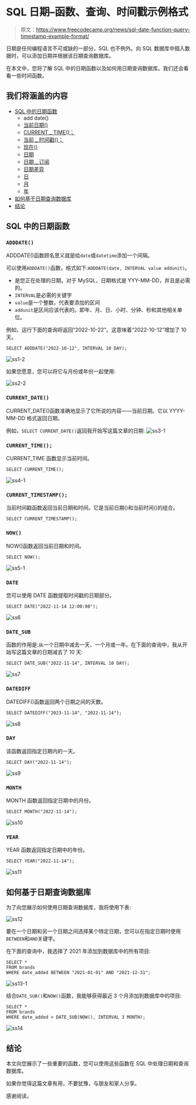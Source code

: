 # SQL 日期–函数、查询、时间戳示例格式

> 原文：<https://www.freecodecamp.org/news/sql-date-function-query-timestamp-example-format/>

日期是任何编程语言不可或缺的一部分，SQL 也不例外。向 SQL 数据库中插入数据时，可以添加日期并根据该日期查询数据库。

在本文中，您将了解 SQL 中的日期函数以及如何用日期查询数据库。我们还会看看一些时间函数。

## 我们将涵盖的内容

*   [SQL 中的日期函数](#datefunctionsinsql)
    *   add date()
    *   [当前日期()](#current_date)
    *   [CURRENT _ TIME()；](#current_time)
    *   [当前 _ 时间戳()；](#current_timestamp)
    *   [现在()](#now)
    *   [日期](#date)
    *   [日期 _ 订阅](#date_sub)
    *   [日期差异](#datediff)
    *   [日](#day)
    *   [月](#month)
    *   [年](#year)
*   [如何基于日期查询数据库](#howtoqueryadatabasebasedondates)
*   [结论](#conclusion)

## SQL 中的日期函数

### `ADDDATE()`

ADDDATE()函数顾名思义就是给`date`或`datetime`添加一个间隔。

可以使用`ADDDATE()`函数，格式如下:`ADDDATE(date, INTERVAL value addunit)`。

*   是您正在处理的日期。对于 MySQL，日期格式是 YYY-MM-DD，并且是必需的。
*   `INTERVAL`是必需的关键字
*   `value`是一个整数，代表要添加的区间
*   `addunit`是区间应该代表的。即年、月、日、小时、分钟、秒和其他相关单位。

例如，运行下面的查询将返回“2022-10-22”。这意味着“2022-10-12”增加了 10 天。

```
SELECT ADDDATE("2022-10-12", INTERVAL 10 DAY); 
```

![ss1-2](img/0769359dd6ee20c7e65a91923e093f5e.png)

如果您愿意，您可以将它与月份或年份一起使用:

![ss2-2](img/d633151fd0b2f2f6f56b5e32ed4b964e.png)

### `CURRENT_DATE()`

CURRENT_DATE()函数准确地显示了它所说的内容——当前日期。它以 YYYY-MM-DD 格式返回日期。

例如，`SELECT CURRENT_DATE()`返回我开始写这篇文章的日期:
![ss3-1](img/cda4641c2f7a957423078c5c4e357b74.png)

### `CURRENT_TIME();`

CURRENT_TIME 函数显示当前时间。

```
SELECT CURRENT_TIME(); 
```

![ss4-1](img/94a7acec8dbb825cd64128a95fcbcf20.png)

### `CURRENT_TIMESTAMP();`

当前时间戳函数返回当前日期和时间。它是当前日期()和当前时间()的组合。

```
SELECT CURRENT_TIMESTAMP(); 
```

### `NOW()`

NOW()函数返回当前日期和时间。

```
SELECT NOW(); 
```

![ss5-1](img/226850b05f4db46314547760f814029a.png)

### `DATE`

您可以使用 DATE 函数提取时间戳的日期部分。

```
SELECT DATE("2022-11-14 12:00:00"); 
```

![ss6](img/7e5a1b6632cd8672098fa2eeb7e3a676.png)

### `DATE_SUB`

函数的作用是:从一个日期中减去一天、一个月或一年。在下面的查询中，我从开始写这篇文章的日期减去了 10 天:

```
SELECT DATE_SUB("2022-11-14", INTERVAL 10 DAY); 
```

![ss7](img/c168b8c38bd11876fec3630a6782753e.png)

### `DATEDIFF`

DATEDIFF()函数返回两个日期之间的天数。

```
SELECT DATEDIFF("2023-11-14", "2022-11-14"); 
```

![ss8](img/28efb201d6fdcffc723118a40413d770.png)

### `DAY`

该函数返回指定日期内的一天。

```
SELECT DAY("2022-11-14"); 
```

![ss9](img/551bd9d386eadd49ea2d30d2678873f5.png)

### `MONTH`

MONTH 函数返回指定日期中的月份。

```
SELECT MONTH("2022-11-14"); 
```

![ss10](img/8faf7558b5bf577741a2857cbd7da1f6.png)

### `YEAR`

YEAR 函数返回指定日期中的年份。

```
SELECT YEAR("2022-11-14"); 
```

![ss11](img/eb96993059f9722f930d197c19e6de73.png)

## 如何基于日期查询数据库

为了向您展示如何使用日期查询数据库，我将使用下表:

![ss12](img/77f6e8a2fa12780431b3d40405a6603b.png)

要在一个日期和另一个日期之间选择某个特定日期，您可以在指定日期时使用`BETWEEN`和`AND`关键字。

在下面的查询中，我选择了 2021 年添加到数据库中的所有项目:

```
SELECT *
FROM brands
WHERE date_added BETWEEN "2021-01-01" AND "2021-12-31"; 
```

![ss13-1](img/eeb2fac37c5249ad7c6d17a847546204.png)

结合`DATE_SUB()`和`NOW()`函数，我能够获得最近 3 个月添加到数据库中的项目:

```
SELECT *
FROM brands
WHERE date_added > DATE_SUB(NOW(), INTERVAL 3 MONTH); 
```

![ss14](img/491c3256672a20ac585d6ccbf3e7b016.png)

## 结论

本文向您展示了一些重要的函数，您可以使用这些函数在 SQL 中处理日期和查询数据库。

如果你觉得这篇文章有用，不要犹豫，与朋友和家人分享。

感谢阅读。